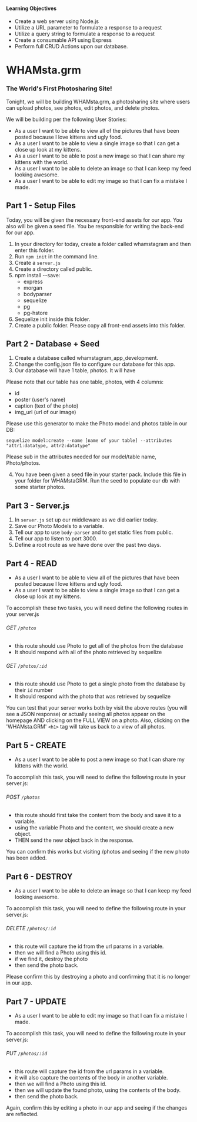 #### Learning Objectives
* Create a web server using Node.js
* Utilize a URL parameter to formulate a response to a request
* Utilize a query string to formulate a response to a request
* Create a consumable API using Express
* Perform full CRUD Actions upon our database.  

# WHAMsta.grm
### The World's First Photosharing Site!

Tonight, we will be building WHAMsta.grm, a photosharing site where users can upload photos, see photos, edit photos, and delete photos.  

We will be building per the following User Stories:

- As a user I want to be able to view all of the pictures that have been posted because I love kittens and ugly food.
- As a user I want to be able to view a single image so that I can get a close up look at my kittens.
- As a user I want to be able to post a new image so that I can share my kittens with the world.
- As a user I want to be able to delete an image so that I can keep my feed looking awesome.
- As a user I want to be able to edit my image so that I can fix a mistake I made.

## Part 1 - Setup Files

Today, you will be given the necessary front-end assets for our app.  You also will be given a seed file.  You be responsible for writing the back-end for our app.  

1. In your directory for today, create a folder called whamstagram and then enter this folder.
2. Run `npm init` in the command line.
3. Create a `server.js`
4. Create a directory called public.  
5. npm install --save:
	* express
	* morgan
	* bodyparser
	* sequelize
	* pg
	* pg-hstore
6. Sequelize init inside this folder.  
7. Create a public folder.  Please copy all front-end assets into this folder.  

## Part 2 - Database + Seed

1. Create a database called whamstagram_app_development.
2. Change the config.json file to configure our database for this app.  
3. Our database will have 1 table, photos.  It will have 

Please note that our table has one table, photos, with 4 columns:
- id
- poster (user's name)
- caption (text of the photo)
- img_url (url of our image)

Please use this generator to make the Photo model and photos table in our DB:

`sequelize model:create --name [name of your table] --attributes "attr1:datatype, attr2:datatype"`

Please sub in the attributes needed for our model/table name, Photo/photos.  

4. You have been given a seed file in your starter pack.
Include this file in your folder for WHAMstaGRM.
Run the seed to populate our db with some starter photos.  

## Part 3 - Server.js

1. In `server.js` set up our middleware as we did earlier today.  
2. Save our Photo Models to a variable.  
3. Tell our app to use `body-parser` and to get static files from public.  
4. Tell our app to listen to port 3000.
5. Define a root route as we have done over the past two days.  


## Part 4 - READ

- As a user I want to be able to view all of the pictures that have been posted because I love kittens and ugly food.
- As a user I want to be able to view a single image so that I can get a close up look at my kittens.

To accomplish these two tasks, you will need define the following routes in your server.js  

###### GET `/photos`
- this route should use Photo to get all of the photos from the database
- It should respond with all of the photo retrieved by sequelize

###### GET `/photos/:id`
- this route should use Photo to get a single photo from the database by their `id` number
- It should respond with the photo that was retrieved by sequelize

You can test that your server works both by visit the above routes (you will see a JSON response) or actually seeing all photos appear on the homepage AND clicking on the FULL VIEW on a photo.  Also, clicking on the 'WHAMsta.GRM' `<h1>` tag will take us back to a view of all photos.  

## Part 5 - CREATE

- As a user I want to be able to post a new image so that I can share my kittens with the world.

To accomplish this task, you will need to define the following route in your server.js:

###### POST `/photos` 
- this route should first take the content from the body and save it to a variable.
- using the variable Photo and the content, we should create a new object.
- THEN send the new object back in the response.  

You can confirm this works but visiting /photos and seeing if the new photo has been added.

## Part 6 - DESTROY

- As a user I want to be able to delete an image so that I can keep my feed looking awesome.

To accomplish this task, you will need to define the following route in your server.js:

###### DELETE `/photos/:id`
- this route will capture the id from the url params in a variable.
- then we will find a Photo using this id.
- if we find it, destroy the photo
- then send the photo back. 

Please confirm this by destroying a photo and confirming that it is no longer in our app.

## Part 7 - UPDATE

- As a user I want to be able to edit my image so that I can fix a mistake I made.

To accomplish this task, you will need to define the following route in your server.js:

###### PUT `/photos/:id`
- this route will capture the id from the url params in a variable.
- it will also capture the contents of the body in another variable.  
- then we will find a Photo using this id.
- then we will update the found photo, using the contents of the body.
- then send the photo back. 

Again, confirm this by editing a photo in our app and seeing if the changes are reflected.  


